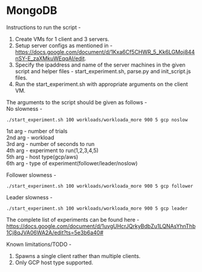 # MongoDB

Instructions to run the script -
1. Create VMs for 1 client and 3 servers.
2. Setup server configs as mentioned in - https://docs.google.com/document/d/1Kxa6Cf5CHWR_5_Kk6LGMoj844nSY-E_zaXMkuWEqqAI/edit.
3. Specify the ipaddress and name of the server machines in the given script and helper files - start_experiment.sh, parse.py and init_script.js files.
4. Run the start_experiment.sh with appropriate arguments on the client VM.

The arguments to the script should be given as follows - <br>
No slowness - 
```
./start_experiment.sh 100 workloads/workloada_more 900 5 gcp noslow
```
1st arg - number of trials  <br>
2nd arg - workload  <br>
3rd arg - number of seconds to run  <br>
4th arg - experiment to run(1,2,3,4,5)  <br>
5th arg - host type(gcp/aws)  <br>
6th arg - type of experiment(follower/leader/noslow)  <br>

Follower slowness -  <br>
```
./start_experiment.sh 100 workloads/workloada_more 900 5 gcp follower
```
Leader slowness -  <br>
```
./start_experiment.sh 100 workloads/workloada_more 900 5 gcp leader
```

The complete list of experiments can be found here - https://docs.google.com/document/d/1uvgUHcrJQrkyBdbZu1LQNAsYhnThb1Cj8qJVA06WA2A/edit?ts=5e3b6a40#

Known limitations/TODO - <br>
1. Spawns a single client rather than multiple clients.
2. Only GCP host type supported. 
